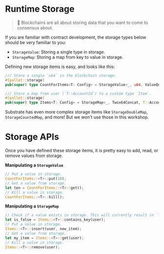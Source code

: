 # Runtime Storage

> 💪 Blockchains are all about storing data that you want to come to consensus about.

If you are familiar with contract development, the storage types below should be very familiar to you:

* `StorageValue`: Storing a single type in storage.
* `StorageMap`: Storing a map from key to value in storage.

Defining new storage items is easy, and looks like this:

```rust
/// Store a single `u64` in the blockchain storage.
#[pallet::storage]
pub(super) type CountForItems<T: Config> = StorageValue<_, u64, ValueQuery>;

/// Store a map from user (`T::AccountId`) to a custom type `Item`.
#[pallet::storage]
pub(super) type Items<T: Config> = StorageMap<_, Twox64Concat, T::AccountId, Item>;
```

Substrate has even more complex storage items like `StorageDoubleMap`, `StorageCountedMap`, and more!
But we won't use those in this workshop.

<!-- slide:break -->

# Storage APIs

Once you have defined these storage items, it is pretty easy to add, read, or remove values from storage.

**Manipulating a `StorageValue`**

```rust
// Put a value in storage.
CountForItems::<T>::put(10);
// Get a value from storage.
let ten = CountForItems::<T>::get();
// Kill a value in storage.
CountForItems::<T>::kill();
```

**Manipulating a `StorageMap`**

```rust
// Check if a value exists in storage. This will currently result in `false`.
let is_false = Items::<T>::contains_key(user);
// Put a value in storage.
Items::<T>::insert(user, new_item);
// Get a value from storage.
let my_item = Items::<T>::get(user);
// Kill a value in storage.
Items::<T>::remove(user);
```
